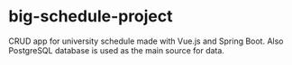 # big-schedule-project
CRUD app for university schedule made with Vue.js and Spring Boot. Also PostgreSQL database is used as the main source for data.
